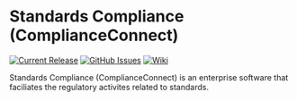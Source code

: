 # Standards Compliance (ComplianceConnect)

[![Current Release](https://img.shields.io/badge/release-latest-green.svg)](https://github.com/DPBandA/standards-compliance/releases/latest)
[![GitHub Issues](https://img.shields.io/github/issues/dpbanda/standards-compliance.svg)](https://github.com/dpbanda/standards-compliance/issues)
[![Wiki](https://img.shields.io/badge/documentation-wiki-green.svg)](https://github.com/DPBandA/standards-compliance/wiki)

Standards Compliance (ComplianceConnect) is an enterprise software that faciliates the regulatory activites related to standards.
